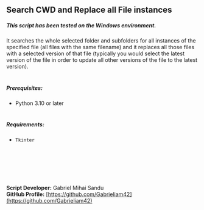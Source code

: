 ## Search CWD and Replace all File instances



##### This script has been tested on the Windows environment.
It searches the whole selected folder and subfolders for all instances of the specified file (all files with the same filename) and it replaces all those files with a selected version of that file (typically you would select the latest version of the file in order to update all other versions of the file to the latest version).
#

##### Prerequisites:

- Python 3.10 or later

#



##### Requirements:

- `Tkinter`





<br><br>





<br><br>





**Script Developer:** Gabriel Mihai Sandu  
**GitHub Profile:** [https://github.com/Gabrieliam42](https://github.com/Gabrieliam42)
